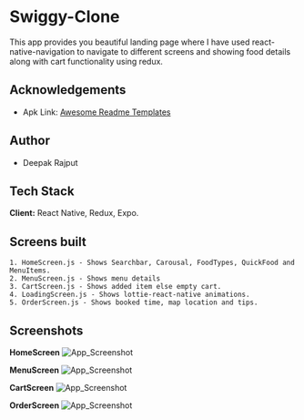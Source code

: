 
# Swiggy-Clone

This app provides you beautiful landing page where I have used react-native-navigation to navigate to different screens and showing food details along with cart functionality using redux.


## Acknowledgements

 - Apk Link: [Awesome Readme Templates](https://awesomeopensource.com/project/elangosundar/awesome-README-templates)



## Author

- Deepak Rajput


## Tech Stack

**Client:** React Native, Redux, Expo.


## Screens built

    1. HomeScreen.js - Shows Searchbar, Carousal, FoodTypes, QuickFood and MenuItems.
    2. MenuScreen.js - Shows menu details
    3. CartScreen.js - Shows added item else empty cart.
    4. LoadingScreen.js - Shows lottie-react-native animations.
    5. OrderScreen.js - Shows booked time, map location and tips.
## Screenshots

**HomeScreen**
![App_Screenshot](https://github.com/deepRaj06/swiggy_clone_rn/blob/main/screenshots/HomeScreen.png?raw=true)

**MenuScreen**
![App_Screenshot](https://github.com/deepRaj06/swiggy_clone_rn/blob/main/screenshots/MenuScreen.png?raw=true)

**CartScreen**
![App_Screenshot](https://github.com/deepRaj06/swiggy_clone_rn/blob/main/screenshots/CartScreen.png?raw=true)

**OrderScreen**
![App_Screenshot](https://github.com/deepRaj06/swiggy_clone_rn/blob/main/screenshots/OrderScreen.png?raw=true)

